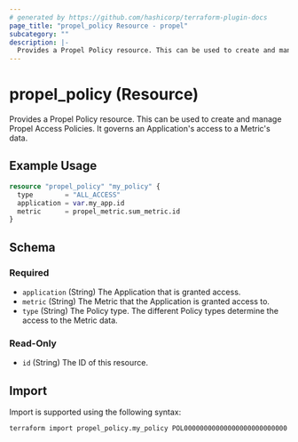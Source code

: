 ```yaml
---
# generated by https://github.com/hashicorp/terraform-plugin-docs
page_title: "propel_policy Resource - propel"
subcategory: ""
description: |-
  Provides a Propel Policy resource. This can be used to create and manage Propel Access Policies. It governs an Application's access to a Metric's data.
---
```


# propel_policy (Resource)

Provides a Propel Policy resource. This can be used to create and manage Propel Access Policies. It governs an Application's access to a Metric's data.

## Example Usage

```terraform
resource "propel_policy" "my_policy" {
  type        = "ALL_ACCESS"
  application = var.my_app.id
  metric      = propel_metric.sum_metric.id
}
```

<!-- schema generated by tfplugindocs -->
## Schema

### Required

- `application` (String) The Application that is granted access.
- `metric` (String) The Metric that the Application is granted access to.
- `type` (String) The Policy type. The different Policy types determine the access to the Metric data.

### Read-Only

- `id` (String) The ID of this resource.

## Import

Import is supported using the following syntax:

```shell
terraform import propel_policy.my_policy POL00000000000000000000000000
```
